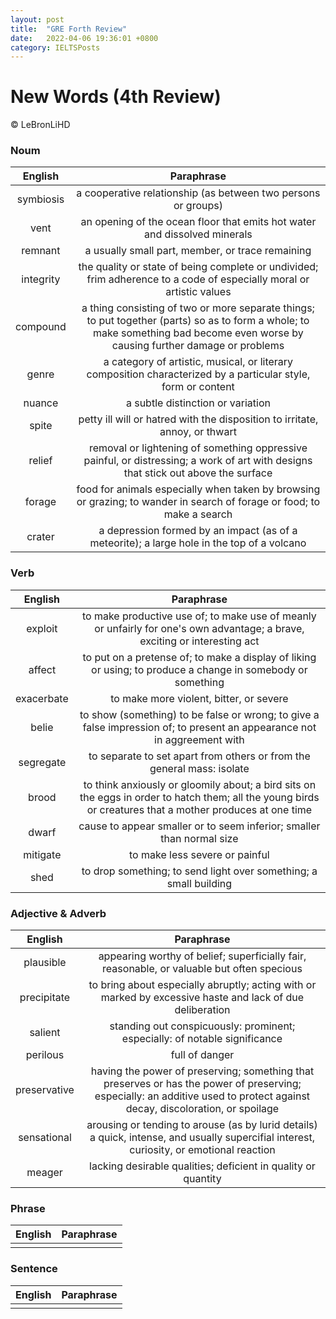 ```yaml
---
layout: post
title:  "GRE Forth Review"
date:   2022-04-06 19:36:01 +0800
category: IELTSPosts
---
```


# New Words (4th Review)

&copy; LeBronLiHD


### Noum

|English | Paraphrase|
|:----:|:----:|
| symbiosis|a cooperative relationship (as between two persons or groups) |
| vent| an opening of the ocean floor that emits hot water and dissolved minerals|
| remnant| a usually small part, member, or trace remaining|
| integrity| the quality or state of being complete or undivided; frim adherence to a code of especially moral or artistic values|
| compound|a thing consisting of two or more separate things; to put together (parts) so as to form a whole; to make something bad become even worse by causing further damage or problems |
| genre| a category of artistic, musical, or literary composition characterized by a particular style, form or content |
| nuance|a subtle distinction or variation |
|spite |petty ill will or hatred with the disposition to irritate, annoy, or thwart |
|relief |removal or lightening of something oppressive painful, or distressing; a work of art with designs that stick out above the surface |
| forage|food for animals especially when taken by browsing or grazing; to wander in search of forage or food; to make a search |
|crater | a depression formed by an impact (as of a meteorite); a large hole in the top of a volcano|


### Verb

|English | Paraphrase|
|:----:|:----:|
|exploit |to make productive use of; to make use of meanly or unfairly for one's own advantage; a brave, exciting or interesting act |
| affect| to put on a pretense of; to make a display of liking or using; to produce a change in somebody or something |
| exacerbate| to make more violent, bitter, or severe|
| belie|to show (something) to be false or wrong; to give a false impression of; to present an appearance not in aggreement with |
|segregate | to separate to set apart from others or from the general mass: isolate|
|brood |to think anxiously or gloomily about; a bird sits on the eggs in order to hatch them; all the young birds or creatures that a mother produces at one time|
| dwarf|cause to appear smaller or to seem inferior; smaller than normal size |
| mitigate| to make less severe or painful|
|shed |to drop something; to send light over something; a small building |


### Adjective & Adverb

|English | Paraphrase|
|:----:|:----:|
|plausible |appearing worthy of belief; superficially fair, reasonable, or valuable but often specious |
| precipitate| to bring about especially abruptly; acting with or marked by excessive haste and lack of due deliberation|
| salient| standing out conspicuously: prominent; especially: of notable significance | 
|perilous | full of danger|
|preservative |having the power of preserving; something that preserves or has the power of preserving; especially: an additive used to protect against decay, discoloration, or spoilage |
| sensational|arousing or tending to arouse (as by lurid details) a quick, intense, and usually supercifial interest, curiosity, or emotional reaction |
| meager| lacking desirable qualities; deficient in quality or quantity|


### Phrase

|English | Paraphrase|
|:----:|:----:|
| | |


### Sentence

|English | Paraphrase|
|:----:|:----:|
| | |


